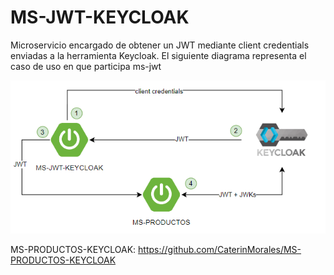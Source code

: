# MS-JWT-KEYCLOAK
Microservicio encargado de obtener un JWT mediante client credentials enviadas a la herramienta Keycloak. El siguiente diagrama representa el caso de uso en que participa ms-jwt

![Texto alternativo](src/main/java/com/cmorales/poc/images/diagram.png)

MS-PRODUCTOS-KEYCLOAK: https://github.com/CaterinMorales/MS-PRODUCTOS-KEYCLOAK